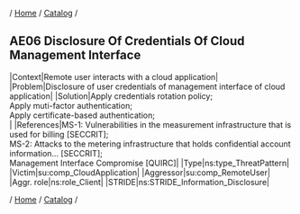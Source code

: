 / [Home](/acctp/) / [Catalog](/acctp/catalog/) /

## AE06 Disclosure Of Credentials Of Cloud Management Interface

|Context|Remote user interacts with a cloud application|
|Problem|Disclosure of user credentials of management interface of cloud application|
|Solution|Apply credentials rotation policy;<br /> Apply muti-factor authentication;<br /> Apply certificate-based authentication;<br />|
|References|MS-1: Vulnerabilities in the measurement infrastructure that is used for billing [SECCRIT];<br /> MS-2: Attacks to the metering infrastructure that holds confidential account information... [SECCRIT];<br /> Management Interface Compromise [QUIRC]|
|Type|ns:type_ThreatPattern|
|Victim|su:comp_CloudApplication|
|Aggressor|su:comp_RemoteUser|
|Aggr. role|ns:role_Client|
|STRIDE|ns:STRIDE_Information_Disclosure|

/ [Home](/acctp/) / [Catalog](/acctp/catalog/) /
